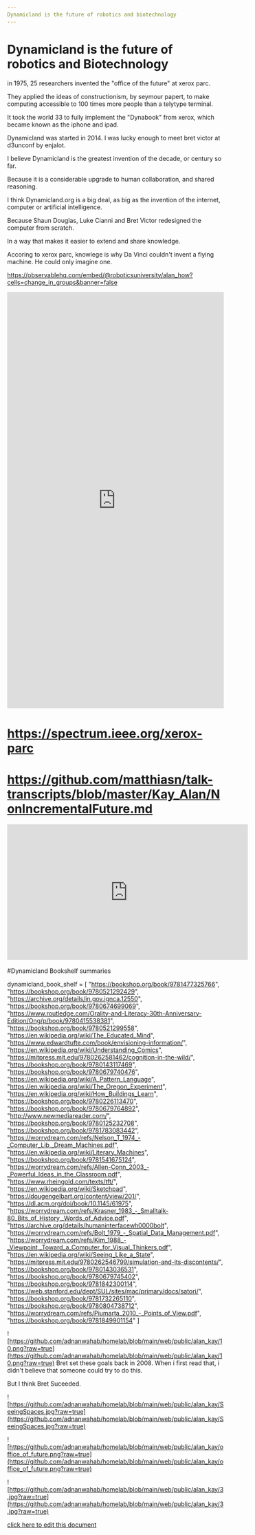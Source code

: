 ```yaml
---
Dynamicland is the future of robotics and biotechnology
---
```


# Dynamicland is the future of robotics and Biotechnology


in 1975, 25 researchers invented the "office of the future" at xerox parc.

They applied the ideas of constructionism, by seymour papert, to make computing accessible to 100 times more people than a telytype terminal.


It took the world 33 to fully implement the "Dynabook" from xerox, which became known as the iphone and ipad.


Dynamicland was started in 2014. I was lucky enough to meet bret victor at d3unconf by enjalot.




I believe Dynamicland is the greatest invention of the decade, or century so far.

Because it is a considerable upgrade to human collaboration, and shared reasoning.



I think Dynamicland.org is a big deal, as big as the invention of the internet, computer or artificial intelligence.

Because Shaun Douglas, Luke Cianni and Bret Victor redesigned the computer from scratch.


In a way that makes it easier to extend and share knowledge.




Accoring to xerox parc, knowlege is why Da Vinci couldn't invent a flying machine. He could only imagine one.



https://observablehq.com/embed/@roboticsuniversity/alan_how?cells=change_in_groups&banner=false


<iframe width="100%" height="968" frameborder="0"
  src="https://observablehq.com/embed/@roboticsuniversity/alan_how?cells=pdfViewer"></iframe>

  # https://spectrum.ieee.org/xerox-parc

#   https://github.com/matthiasn/talk-transcripts/blob/master/Kay_Alan/NonIncrementalFuture.md



<iframe width="560" height="315" src="https://www.youtube.com/embed/_gXiVOmaVSo?si=9U9QZOYoKQN-9Zcn" title="YouTube video player" frameborder="0" allow="accelerometer; autoplay; clipboard-write; encrypted-media; gyroscope; picture-in-picture; web-share" referrerpolicy="strict-origin-when-cross-origin" allowfullscreen></iframe>


#Dynamicland Bookshelf summaries

dynamicland_book_shelf = [
    "https://bookshop.org/book/9781477325766",
    "https://bookshop.org/book/9780521292429",
    "https://archive.org/details/in.gov.ignca.12550",
    "https://bookshop.org/book/9780674699069",
    "https://www.routledge.com/Orality-and-Literacy-30th-Anniversary-Edition/Ong/p/book/9780415538381",
    "https://bookshop.org/book/9780521299558",
    "https://en.wikipedia.org/wiki/The_Educated_Mind",
    "https://www.edwardtufte.com/book/envisioning-information/",
    "https://en.wikipedia.org/wiki/Understanding_Comics",
    "https://mitpress.mit.edu/9780262581462/cognition-in-the-wild/",
    "https://bookshop.org/book/9780143117469",
    "https://bookshop.org/book/9780679740476",
    "https://en.wikipedia.org/wiki/A_Pattern_Language",
    "https://en.wikipedia.org/wiki/The_Oregon_Experiment",
    "https://en.wikipedia.org/wiki/How_Buildings_Learn",
    "https://bookshop.org/book/9780226113470",
    "https://bookshop.org/book/9780679764892",
    "http://www.newmediareader.com/",
    "https://bookshop.org/book/9780125232708",
    "https://bookshop.org/book/9781783083442",
    "https://worrydream.com/refs/Nelson_T_1974_-_Computer_Lib,_Dream_Machines.pdf",
    "https://en.wikipedia.org/wiki/Literary_Machines",
    "https://bookshop.org/book/9781541675124",
    "https://worrydream.com/refs/Allen-Conn_2003_-_Powerful_Ideas_in_the_Classroom.pdf",
    "https://www.rheingold.com/texts/tft/",
    "https://en.wikipedia.org/wiki/Sketchpad",
    "https://dougengelbart.org/content/view/201/",
    "https://dl.acm.org/doi/book/10.1145/61975",
    "https://worrydream.com/refs/Krasner_1983_-_Smalltalk-80_Bits_of_History,_Words_of_Advice.pdf",
    "https://archive.org/details/humaninterfacewh0000bolt",
    "https://worrydream.com/refs/Bolt_1979_-_Spatial_Data_Management.pdf",
    "https://worrydream.com/refs/Kim_1988_-_Viewpoint,_Toward_a_Computer_for_Visual_Thinkers.pdf",
    "https://en.wikipedia.org/wiki/Seeing_Like_a_State",
    "https://mitpress.mit.edu/9780262546799/simulation-and-its-discontents/",
    "https://bookshop.org/book/9780143036531",
    "https://bookshop.org/book/9780679745402",
    "https://bookshop.org/book/9781842300114",
    "https://web.stanford.edu/dept/SUL/sites/mac/primary/docs/satori/",
    "https://bookshop.org/book/9781732265110",
    "https://bookshop.org/book/9780804738712",
    "https://worrydream.com/refs/Piumarta_2010_-_Points_of_View.pdf",
    "https://bookshop.org/book/9781849901154"
]

![https://github.com/adnanwahab/homelab/blob/main/web/public/alan_kay/10.png?raw=true](https://github.com/adnanwahab/homelab/blob/main/web/public/alan_kay/10.png?raw=true)
Bret set these goals back in 2008. When i first read that, i didn't believe that someone could try to do this.

But I think Bret Suceeded.


![https://github.com/adnanwahab/homelab/blob/main/web/public/alan_kay/SeeingSpaces.jpg?raw=true](https://github.com/adnanwahab/homelab/blob/main/web/public/alan_kay/SeeingSpaces.jpg?raw=true)

![https://github.com/adnanwahab/homelab/blob/main/web/public/alan_kay/office_of_future.png?raw=true](https://github.com/adnanwahab/homelab/blob/main/web/public/alan_kay/office_of_future.png?raw=true)



![https://github.com/adnanwahab/homelab/blob/main/web/public/alan_kay/3.jpg?raw=true](https://github.com/adnanwahab/homelab/blob/main/web/public/alan_kay/3.jpg?raw=true)




<a href="https://github.com/adnanwahab/homelab/blob/main/blog/src/dynamicland/dynamicland.md">click here to edit this document</a>
